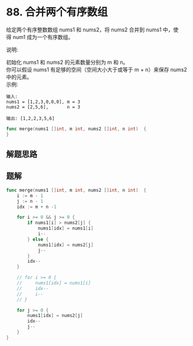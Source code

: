 # 88. 合并两个有序数组
给定两个有序整数数组 nums1 和 nums2，将 nums2 合并到 nums1 中，使得 num1 成为一个有序数组。  

说明:  

初始化 nums1 和 nums2 的元素数量分别为 m 和 n。  
你可以假设 nums1 有足够的空间（空间大小大于或等于 m + n）来保存 nums2 中的元素。  
示例:
```
输入:
nums1 = [1,2,3,0,0,0], m = 3
nums2 = [2,5,6],       n = 3

输出: [1,2,2,3,5,6]
```

```go
func merge(nums1 []int, m int, nums2 []int, n int)  {
}
```

## 解题思路

## 题解

```go
func merge(nums1 []int, m int, nums2 []int, n int)  {
    i := m - 1
    j := n - 1
    idx := m + n -1

    for i >= 0 && j >= 0 {
        if nums1[i] > nums2[j] {
            nums1[idx] = nums1[i]
            i--
        } else {
            nums1[idx] = nums2[j]
            j--
        }
        idx--
    }

    // for i >= 0 {
    //     nums1[idx] = nums1[i]
    //     idx--
    //     i--
    // }

    for j >= 0 {
        nums1[idx] = nums2[j]
        idx--
        j--
    }
}    
```
